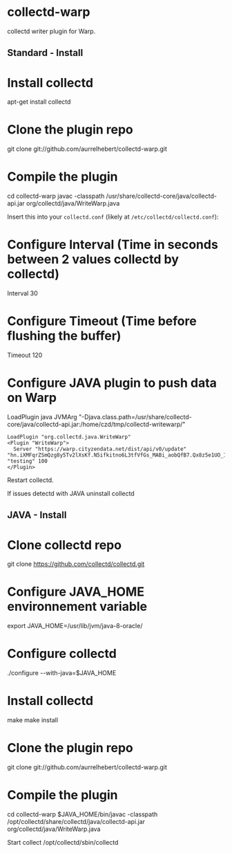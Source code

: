 collectd-warp
=================

collectd writer plugin for Warp.

Standard - Install
-------------------
  # Install collectd
  apt-get install collectd
  # Clone the plugin repo
  git clone git://github.com/aurrelhebert/collectd-warp.git
  # Compile the plugin
  cd collectd-warp
  javac -classpath /usr/share/collectd-core/java/collectd-api.jar org/collectd/java/WriteWarp.java

Insert this into your `collectd.conf` (likely at `/etc/collectd/collectd.conf`):
  # Configure Interval (Time in seconds between 2 values collectd by collectd)
  Interval     30
  
  # Configure Timeout (Time before flushing the buffer)
  Timeout         120

  # Configure JAVA plugin to push data on Warp
  LoadPlugin java
  <Plugin java>
    JVMArg "-Djava.class.path=/usr/share/collectd-core/java/collectd-api.jar:/home/czd/tmp/collectd-writewarp/"

    LoadPlugin "org.collectd.java.WriteWarp"
    <Plugin "WriteWarp">
      Server "https://warp.cityzendata.net/dist/api/v0/update" "hn.iXMFqrZSmQzg8y5Tv2lXsKf.N5ifkitno6L3tfVfGs_MABi_aobQfB7.Qx8z5e1UO_1enRJa0tuSoIp8Pq0QVG4tulOeSAYqwERw5FhEePZXTOnwFAVZZtpYTbeB8UjlBr7qjM5uJcM6WK_Kv7iTvQQChNiSMvQ5SNXvMfRN" "testing" 100
    </Plugin>
  </Plugin>

Restart collectd.

If issues detectd with JAVA uninstall collectd

JAVA - Install
--------------
  # Clone collectd repo
  git clone https://github.com/collectd/collectd.git
  # Configure JAVA_HOME environnement variable
  export JAVA_HOME=/usr/lib/jvm/java-8-oracle/
  # Configure collectd  
  ./configure --with-java=$JAVA_HOME
  # Install collectd
  make
  make install
  # Clone the plugin repo
  git clone git://github.com/aurrelhebert/collectd-warp.git
  # Compile the plugin
  cd collectd-warp
  $JAVA_HOME/bin/javac -classpath /opt/collectd/share/collectd/java/collectd-api.jar org/collectd/java/WriteWarp.java 
  
  Start collect
  /opt/collectd/sbin/collectd


